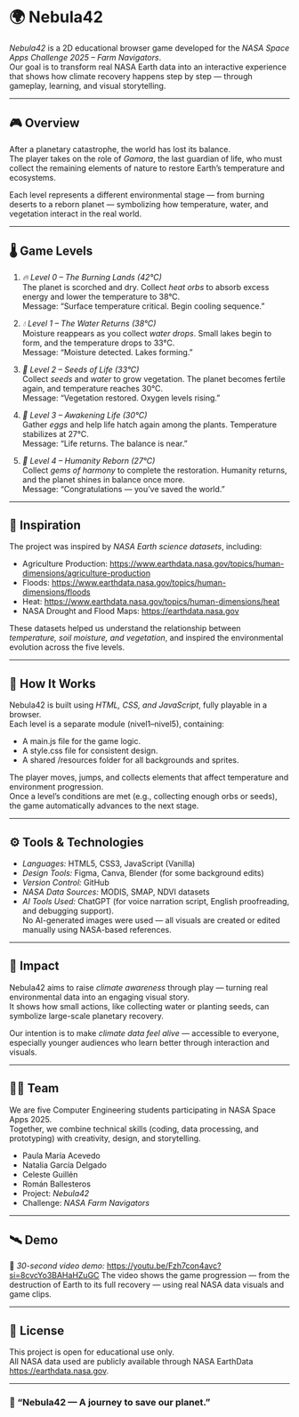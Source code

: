 # 🌍 Nebula42

*Nebula42* is a 2D educational browser game developed for the *NASA Space Apps Challenge 2025 – Farm Navigators*.  
Our goal is to transform real NASA Earth data into an interactive experience that shows how climate recovery happens step by step — through gameplay, learning, and visual storytelling.

---

## 🎮 Overview

After a planetary catastrophe, the world has lost its balance.  
The player takes on the role of *Gamora*, the last guardian of life, who must collect the remaining elements of nature to restore Earth’s temperature and ecosystems.

Each level represents a different environmental stage — from burning deserts to a reborn planet — symbolizing how temperature, water, and vegetation interact in the real world.

---

## 🌡 Game Levels

1. *🔥 Level 0 – The Burning Lands (42°C)*  
   The planet is scorched and dry. Collect *heat orbs* to absorb excess energy and lower the temperature to 38°C.  
   Message: “Surface temperature critical. Begin cooling sequence.”

2. *💧 Level 1 – The Water Returns (38°C)*  
   Moisture reappears as you collect *water drops*. Small lakes begin to form, and the temperature drops to 33°C.  
   Message: “Moisture detected. Lakes forming.”

3. *🌱 Level 2 – Seeds of Life (33°C)*  
   Collect *seeds* and *water* to grow vegetation. The planet becomes fertile again, and temperature reaches 30°C.  
   Message: “Vegetation restored. Oxygen levels rising.”

4. *🐣 Level 3 – Awakening Life (30°C)*  
   Gather *eggs* and help life hatch again among the plants. Temperature stabilizes at 27°C.  
   Message: “Life returns. The balance is near.”

5. *💎 Level 4 – Humanity Reborn (27°C)*  
   Collect *gems of harmony* to complete the restoration. Humanity returns, and the planet shines in balance once more.  
   Message: “Congratulations — you’ve saved the world.”

---

## 🧠 Inspiration

The project was inspired by *NASA Earth science datasets*, including:
- Agriculture Production: https://www.earthdata.nasa.gov/topics/human-dimensions/agriculture-production
- Floods: https://www.earthdata.nasa.gov/topics/human-dimensions/floods
- Heat: https://www.earthdata.nasa.gov/topics/human-dimensions/heat
- NASA Drought and Flood Maps: https://earthdata.nasa.gov

These datasets helped us understand the relationship between *temperature, soil moisture, and vegetation*, and inspired the environmental evolution across the five levels.

---

## 🧩 How It Works

Nebula42 is built using *HTML, CSS, and JavaScript*, fully playable in a browser.  
Each level is a separate module (nivel1–nivel5), containing:
- A main.js file for the game logic.  
- A style.css file for consistent design.  
- A shared /resources folder for all backgrounds and sprites.

The player moves, jumps, and collects elements that affect temperature and environment progression.  
Once a level’s conditions are met (e.g., collecting enough orbs or seeds), the game automatically advances to the next stage.

---

## ⚙ Tools & Technologies

- *Languages:* HTML5, CSS3, JavaScript (Vanilla)  
- *Design Tools:* Figma, Canva, Blender (for some background edits)  
- *Version Control:* GitHub  
- *NASA Data Sources:* MODIS, SMAP, NDVI datasets  
- *AI Tools Used:* ChatGPT (for voice narration script, English proofreading, and debugging support).  
  No AI-generated images were used — all visuals are created or edited manually using NASA-based references.

---

## 🌿 Impact

Nebula42 aims to raise *climate awareness* through play — turning real environmental data into an engaging visual story.  
It shows how small actions, like collecting water or planting seeds, can symbolize large-scale planetary recovery.

Our intention is to make *climate data feel alive* — accessible to everyone, especially younger audiences who learn better through interaction and visuals.

---

## 👩‍💻 Team

We are five Computer Engineering students participating in NASA Space Apps 2025.  
Together, we combine technical skills (coding, data processing, and prototyping) with creativity, design, and storytelling.

- Paula María Acevedo  
- Natalia García Delgado
- Celeste Guillén
- Román Ballesteros
- Project: *Nebula42*  
- Challenge: *NASA Farm Navigators*

---

## 🛰 Demo

🎥 *30-second video demo:* https://youtu.be/Fzh7con4avc?si=8cvcYo3BAHaHZuGC
The video shows the game progression — from the destruction of Earth to its full recovery — using real NASA data visuals and game clips.

---

## 🏁 License

This project is open for educational use only.  
All NASA data used are publicly available through NASA EarthData https://earthdata.nasa.gov.

---

### 🌌 “Nebula42 — A journey to save our planet.”